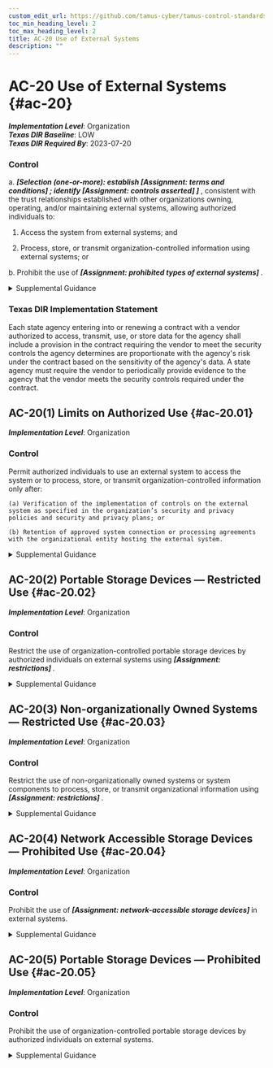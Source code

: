 ```yaml
---
custom_edit_url: https://github.com/tamus-cyber/tamus-control-standards/tree/main/content/tamus.edu/TAMUS_profile.yaml
toc_min_heading_level: 2
toc_max_heading_level: 2
title: AC-20 Use of External Systems
description: ""
---
```


# AC-20 Use of External Systems {#ac-20}

_**Implementation Level**_: Organization\
_**Texas DIR Baseline**_: LOW\
_**Texas DIR Required By**_: 2023-07-20

### Control



a. <strong title="ac-20_odp.01"> <em>[Selection (one-or-more): establish <strong title="ac-20_odp.02"> <em>[Assignment: terms and conditions]</em> </strong>; identify <strong title="ac-20_odp.03"> <em>[Assignment: controls asserted]</em> </strong>]</em> </strong> , consistent with the trust relationships established with other organizations owning, operating, and/or maintaining external systems, allowing authorized individuals to:

1. Access the system from external systems; and

2. Process, store, or transmit organization-controlled information using external systems; or

b. Prohibit the use of <strong title="ac-20_odp.04"> <em>[Assignment: prohibited types of external systems]</em> </strong>.


<details><summary>Supplemental Guidance</summary>External systems are systems that are used by but not part of organizational systems, and for which the organization has no direct control over the implementation of required controls or the assessment of control effectiveness. External systems include personally owned systems, components, or devices; privately owned computing and communications devices in commercial or public facilities; systems owned or controlled by nonfederal organizations; systems managed by contractors; and federal information systems that are not owned by, operated by, or under the direct supervision or authority of the organization. External systems also include systems owned or operated by other components within the same organization and systems within the organization with different authorization boundaries. Organizations have the option to prohibit the use of any type of external system or prohibit the use of specified types of external systems, (e.g., prohibit the use of any external system that is not organizationally owned or prohibit the use of personally-owned systems).<br/><br/>For some external systems (i.e., systems operated by other organizations), the trust relationships that have been established between those organizations and the originating organization may be such that no explicit terms and conditions are required. Systems within these organizations may not be considered external. These situations occur when, for example, there are pre-existing information exchange agreements (either implicit or explicit) established between organizations or components or when such agreements are specified by applicable laws, executive orders, directives, regulations, policies, or standards. Authorized individuals include organizational personnel, contractors, or other individuals with authorized access to organizational systems and over which organizations have the authority to impose specific rules of behavior regarding system access. Restrictions that organizations impose on authorized individuals need not be uniform, as the restrictions may vary depending on trust relationships between organizations. Therefore, organizations may choose to impose different security restrictions on contractors than on state, local, or tribal governments.<br/><br/>External systems used to access public interfaces to organizational systems are outside the scope of [AC-20](/catalog/ac/ac-20) . Organizations establish specific terms and conditions for the use of external systems in accordance with organizational security policies and procedures. At a minimum, terms and conditions address the specific types of applications that can be accessed on organizational systems from external systems and the highest security category of information that can be processed, stored, or transmitted on external systems. If the terms and conditions with the owners of the external systems cannot be established, organizations may impose restrictions on organizational personnel using those external systems.</details>

### Texas DIR Implementation Statement

Each state agency entering into or renewing a contract with a vendor authorized to access, transmit, use, or store data for the agency shall include a provision in the contract requiring the vendor to meet the security controls the agency determines are proportionate with the agency's risk under the contract based on the sensitivity of the agency's data. A state agency must require the vendor to periodically provide evidence to the agency that the vendor meets the security controls required under the contract.



## AC-20(1) Limits on Authorized Use {#ac-20.01}

_**Implementation Level**_: Organization

### Control

Permit authorized individuals to use an external system to access the system or to process, store, or transmit organization-controlled information only after:

    (a) Verification of the implementation of controls on the external system as specified in the organization’s security and privacy policies and security and privacy plans; or

    (b) Retention of approved system connection or processing agreements with the organizational entity hosting the external system.


<details><summary>Supplemental Guidance</summary>Limiting authorized use recognizes circumstances where individuals using external systems may need to access organizational systems. Organizations need assurance that the external systems contain the necessary controls so as not to compromise, damage, or otherwise harm organizational systems. Verification that the required controls have been implemented can be achieved by external, independent assessments, attestations, or other means, depending on the confidence level required by organizations.</details>


## AC-20(2) Portable Storage Devices — Restricted Use {#ac-20.02}

_**Implementation Level**_: Organization

### Control

Restrict the use of organization-controlled portable storage devices by authorized individuals on external systems using <strong title="ac-20.02_odp"> <em>[Assignment: restrictions]</em> </strong>.


<details><summary>Supplemental Guidance</summary>Limits on the use of organization-controlled portable storage devices in external systems include restrictions on how the devices may be used and under what conditions the devices may be used.</details>


## AC-20(3) Non-organizationally Owned Systems — Restricted Use {#ac-20.03}

_**Implementation Level**_: Organization

### Control

Restrict the use of non-organizationally owned systems or system components to process, store, or transmit organizational information using <strong title="ac-20.03_odp"> <em>[Assignment: restrictions]</em> </strong>.


<details><summary>Supplemental Guidance</summary>Non-organizationally owned systems or system components include systems or system components owned by other organizations as well as personally owned devices. There are potential risks to using non-organizationally owned systems or components. In some cases, the risk is sufficiently high as to prohibit such use (see [AC-20 b.](#ac-20_smt.b) ). In other cases, the use of such systems or system components may be allowed but restricted in some way. Restrictions include requiring the implementation of approved controls prior to authorizing the connection of non-organizationally owned systems and components; limiting access to types of information, services, or applications; using virtualization techniques to limit processing and storage activities to servers or system components provisioned by the organization; and agreeing to the terms and conditions for usage. Organizations consult with the Office of the General Counsel regarding legal issues associated with using personally owned devices, including requirements for conducting forensic analyses during investigations after an incident.</details>


## AC-20(4) Network Accessible Storage Devices — Prohibited Use {#ac-20.04}

_**Implementation Level**_: Organization

### Control

Prohibit the use of <strong title="ac-20.04_odp"> <em>[Assignment: network-accessible storage devices]</em> </strong> in external systems.


<details><summary>Supplemental Guidance</summary>Network-accessible storage devices in external systems include online storage devices in public, hybrid, or community cloud-based systems.</details>


## AC-20(5) Portable Storage Devices — Prohibited Use {#ac-20.05}

_**Implementation Level**_: Organization

### Control

Prohibit the use of organization-controlled portable storage devices by authorized individuals on external systems.


<details><summary>Supplemental Guidance</summary>Limits on the use of organization-controlled portable storage devices in external systems include a complete prohibition of the use of such devices. Prohibiting such use is enforced using technical methods and/or nontechnical (i.e., process-based) methods.</details>
